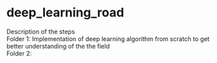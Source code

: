 # deep_learning_road
Description of the steps <br>
  Folder 1: Implementation of deep learning algorithm from scratch to get better understanding of the the field <br>
  Folder 2: 
